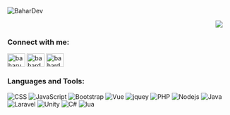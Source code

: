 ![BaharDev](https://i.ibb.co/TmXTHF3/bahardev.png)

<div style="width: 100vw; display: flex; justify-content: center;">
    <img src="https://github-readme-stats.vercel.app/api/top-langs/?username=BaharudinZaelani&layout=compact&theme=chartreuse-dark&langs_count=8"/>
</div>

<h3 align="left">Connect with me:</h3>
<p align="left">
<a href="https://fb.com/baharudinzaelani1" target="blank"><img align="center" src="https://raw.githubusercontent.com/rahuldkjain/github-profile-readme-generator/master/src/images/icons/Social/facebook.svg" alt="baharudinzaelani1" height="30" width="40" /></a>
<a href="https://instagram.com/bahardev_" target="blank"><img align="center" src="https://raw.githubusercontent.com/rahuldkjain/github-profile-readme-generator/master/src/images/icons/Social/instagram.svg" alt="bahardev_" height="30" width="40" /></a>
<a href="https://www.youtube.com/c/bahardev" target="blank"><img align="center" src="https://raw.githubusercontent.com/rahuldkjain/github-profile-readme-generator/master/src/images/icons/Social/youtube.svg" alt="bahardev" height="30" width="40" /></a>
</p>

### Languages and Tools:
  ![CSS](https://img.shields.io/badge/CSS-239120?&style=for-the-badge&logo=css3&logoColor=white)
  ![JavaScript](https://img.shields.io/badge/JavaScript-323330?style=for-the-badge&logo=javascript&logoColor=F7DF1E)
  ![Bootstrap](https://img.shields.io/badge/Bootstrap-563D7C?style=for-the-badge&logo=bootstrap&logoColor=white)
  ![Vue](https://img.shields.io/badge/Vue-20232A?style=for-the-badge&logo=vuedotjs&logoColor=61DAFB)
  ![jquey](https://img.shields.io/badge/jQuery-0769AD?style=for-the-badge&logo=jquery&logoColor=white)
  ![PHP](https://img.shields.io/badge/PHP-563D7C?style=for-the-badge&logo=php&logoColor=white)
  ![Nodejs](https://img.shields.io/badge/Node.js-339933?style=for-the-badge&logo=nodedotjs&logoColor=white)
  ![Java](https://img.shields.io/badge/Java-ED8B00?style=for-the-badge&logo=java&logoColor=white)
  ![Laravel](https://img.shields.io/badge/Laravel-CC0000?style=for-the-badge&logo=laravel&logoColor=white)
  ![Unity](https://img.shields.io/badge/unity-fff?style=for-the-badge&logo=unity&logoColor=black)
  ![C#](https://img.shields.io/badge/csharp-5c1cff?style=for-the-badge&logo=csharp&logoColor=white)
  ![lua](https://img.shields.io/badge/Lua-2C2D72?style=for-the-badge&logo=lua&logoColor=white)
